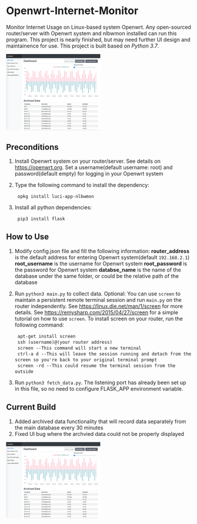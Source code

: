 # Openwrt-Internet-Monitor
Monitor Internet Usage on Linux-based system Openwrt.
Any open-sourced router/server with Openwrt system and nlbwmon installed can run this program.
This project is nearly finished, but may need further UI design and maintainence for use.
This project is built based on *Python 3.7*.

<img src="demo/demo1.png" alt="Openwrt-internet-monitor" style="width:256px;height:auto">

## Preconditions
1. Install Openwrt system on your router/server. See details on https://openwrt.org. Set a username(default username: root) and password(default empty) for logging in your Openwrt system

2. Type the following command to install the dependency:

        opkg install luci-app-nlbwmon

3. Install all python dependencies:

        pip3 install flask

## How to Use
1. Modify config.json file and fill the following information:
    **router_address** is the default address for entering Openwrt system(default `192.168.2.1`)
    **root_username** is the username for Openwrt system
    **root_password** is the password for Openwrt system
    **databse_name** is the name of the database under the same folder, or could be the relative path of the database

2. Run `python3 main.py` to collect data. 
Optional: You can use `screen` to maintain a persistent remote terminal session and run `main.py` on the router independently. See https://linux.die.net/man/1/screen for more details. See https://remysharp.com/2015/04/27/screen for a simple tutorial on how to use `screen`. To install screen on your router, run the following command:

        apt-get install screen
        ssh (username)@(your router address)
        screen --This command will start a new terminal
        ctrl-a d --This will leave the session running and detach from the screen so you're back to your original terminal prompt
        screen -rd --This could resume the terminal session from the outside

3. Run `python3 fetch_data.py`. The listening port has already been set up in this file, so no need to configure FLASK_APP environment variable.

## Current Build
1. Added archived data functionality that will record data separately from the main database every 30 minutes
2. Fixed UI bug where the archvied data could not be properly displayed

<img src="demo/demo1.png" alt="Openwrt-internet-monitor" style="width:256px;height:auto">
